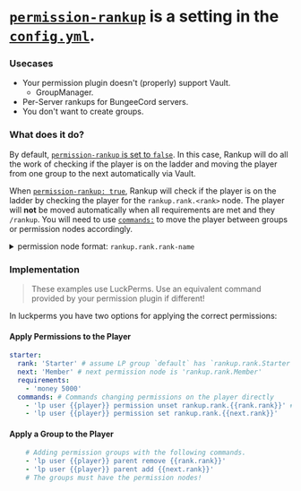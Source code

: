 # [`permission-rankup`](https://github.com/okx-code/Rankup3/blob/master/src/main/resources/config.yml#L41-L47) is a setting in the [`config.yml`](https://github.com/okx-code/Rankup3/blob/master/src/main/resources/config.yml).

### Usecases
- Your permission plugin doesn't (properly) support Vault. 
  - GroupManager.
- Per-Server rankups for BungeeCord servers.
- You don't want to create groups.

### What does it do?
By default, [`permission-rankup` is set to `false`](https://github.com/okx-code/Rankup3/blob/master/src/main/resources/config.yml#L41-L47). In this case, Rankup will do all the work of checking if the player is on the ladder and moving the player from one group to the next automatically via Vault.

When [`permission-rankup: true`](https://github.com/okx-code/Rankup3/blob/master/src/main/resources/config.yml#L41-L47), Rankup will check if the player is on the ladder by checking the player for the `rankup.rank.<rank>` node. The player will **not** be moved automatically when all requirements are met and they `/rankup`. You will need to use [`commands:`](../Rankups-and-Prestiges/Optionals.md#1-commands) to move the player between groups or permission nodes accordingly.

<details>
	<summary>permission node format: <code>rankup.rank.rank-name</code></summary>
	Example:
	<br>
	<code>rank: Member</code>
	<br>
	permission node: <code>rankup.rank.Member</code>
</details>

### Implementation
> These examples use LuckPerms. Use an equivalent command provided by your permission plugin if different!

In luckperms you have two options for applying the correct permissions:

#### Apply Permissions to the Player
```yaml
starter:
  rank: 'Starter' # assume LP group `default` has `rankup.rank.Starter`
  next: 'Member' # next permission node is 'rankup.rank.Member'
  requirements:
    - 'money 5000'
  commands: # Commands changing permissions on the player directly
    - 'lp user {{player}} permission unset rankup.rank.{{rank.rank}}' # Add extra parameters, this command is universal.
    - 'lp user {{player}} permission set rankup.rank.{{next.rank}}'
```
#### Apply a Group to the Player
```yaml
    # Adding permission groups with the following commands.
    - 'lp user {{player}} parent remove {{rank.rank}}'
    - 'lp user {{player}} parent add {{next.rank}}'
    # The groups must have the permission nodes!
```
